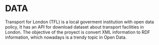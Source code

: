 
# DATA

Transport for London (TFL) is a local goverment institution with open data policy, It has an API for download dataset about transport facilities in London. The objective of the proyect is convert XML  information to RDF information, which nowadays is a trendy topic in Open Data.
